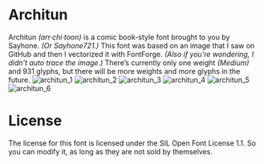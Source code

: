 # Architun
Architun *(arr·chi·toon)* is a comic book-style font brought to you by Sayhone. *(Or Sayhone721.)*
This font was based on an image that I saw on GitHub and then I vectorized it with FontForge. *(Also if you’re wondering, I didn’t auto trace the image.)* There’s currently only one weight *(Medium)* and 931 glyphs, but there will be more weights and more glyphs in the future.
![architun_1](https://user-images.githubusercontent.com/92538982/195961552-69d8d1c1-9c3e-49d2-af0a-2ec935d0b410.svg)
![architun_2](https://user-images.githubusercontent.com/92538982/195962064-7181cc78-9da5-4390-b0d5-b5c40b94b0ab.svg)
![architun_3](https://user-images.githubusercontent.com/92538982/195962551-915110f0-7eb7-4f71-b350-bbe3f11598f9.svg)
![architun_4](https://user-images.githubusercontent.com/92538982/195964467-510d7685-c67a-403c-8e9f-ce6c0909453a.svg)
![architun_5](https://user-images.githubusercontent.com/92538982/195963267-c1b795d2-f35b-42ec-9598-e2b9b0619e67.svg)
![architun_6](https://user-images.githubusercontent.com/92538982/195963615-9f0acc26-0aa1-42ab-a2f9-8270caa05e85.svg)
# License
The license for this font is licensed under the SIL Open Font License 1.1. So you can modify it, as long as they are not sold by themselves.
